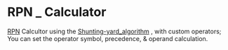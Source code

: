 # RPN _ Calculator

[RPN] Calcultor using the [Shunting-yard_algorithm] , with custom operators;
You can set the operator symbol, precedence, & operand calculation.




[RPN]: <https://en.wikipedia.org/wiki/Reverse_Polish_notation>
[Shunting-yard_algorithm]: <https://en.wikipedia.org/wiki/Shunting-yard_algorithm>